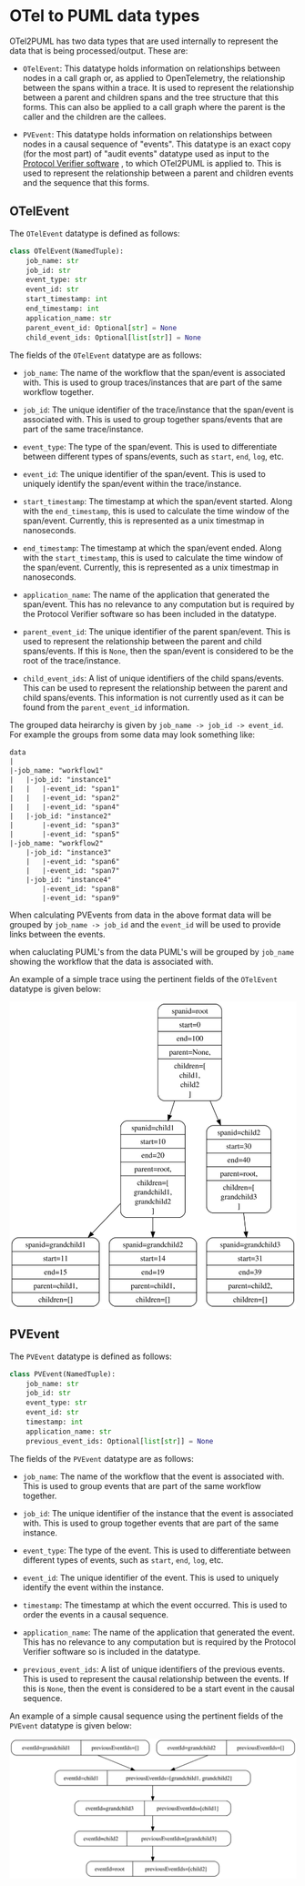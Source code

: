# OTel to PUML data types

OTel2PUML has two data types that are used internally to represent the data that is being processed/output. These are:

- `OTelEvent`: This datatype holds information on relationships between nodes in a call graph or, as applied to OpenTelemetry, the relationship between the spans within a trace. It is used to represent the relationship between a parent and children spans and the tree structure that this forms. This can also be applied to a call graph where the parent is the caller and the children are the callees.

- `PVEvent`: This datatype holds information on relationships between nodes in a causal sequence of "events". This datatype is an exact copy (for the most part) of "audit events" datatype used as input to the [Protocol Verifier software](https://github.com/xtuml/munin) , to which OTel2PUML is applied to. This is used to represent the relationship between a parent and children events and the sequence that this forms. 

## OTelEvent

The `OTelEvent` datatype is defined as follows:

```python
class OTelEvent(NamedTuple):
    job_name: str
    job_id: str
    event_type: str
    event_id: str
    start_timestamp: int
    end_timestamp: int
    application_name: str
    parent_event_id: Optional[str] = None
    child_event_ids: Optional[list[str]] = None
```

The fields of the `OTelEvent` datatype are as follows:

- `job_name`: The name of the workflow that the span/event is associated with. This is used to group traces/instances that are part of the same workflow together.

- `job_id`: The unique identifier of the trace/instance that the span/event is associated with. This is used to group together spans/events that are part of the same trace/instance.

- `event_type`: The type of the span/event. This is used to differentiate between different types of spans/events, such as `start`, `end`, `log`, etc.

- `event_id`: The unique identifier of the span/event. This is used to uniquely identify the span/event within the trace/instance.

- `start_timestamp`: The timestamp at which the span/event started. Along with the `end_timestamp`, this is used to calculate the time window of the span/event. Currently, this is represented as a unix timestmap in nanoseconds.

- `end_timestamp`: The timestamp at which the span/event ended. Along with the `start_timestamp`, this is used to calculate the time window of the span/event. Currently, this is represented as a unix timestmap in nanoseconds.

- `application_name`: The name of the application that generated the span/event. This has no relevance to any computation but is required by the Protocol Verifier software so has been included in the datatype.

- `parent_event_id`: The unique identifier of the parent span/event. This is used to represent the relationship between the parent and child spans/events. If this is `None`, then the span/event is considered to be the root of the trace/instance.

- `child_event_ids`: A list of unique identifiers of the child spans/events. This can be used to represent the relationship between the parent and child spans/events. This information is not currently used as it can be found from the `parent_event_id` information.

The grouped data heirarchy is given by `job_name -> job_id -> event_id`. For example the groups from some data may look something like:
```
data
|
|-job_name: "workflow1"
|   |-job_id: "instance1"
|   |   |-event_id: "span1"
|   |   |-event_id: "span2"
|   |   |-event_id: "span4"
|   |-job_id: "instance2"
|       |-event_id: "span3"
|       |-event_id: "span5"
|-job_name: "workflow2"
    |-job_id: "instance3"
    |   |-event_id: "span6"
    |   |-event_id: "span7"
    |-job_id: "instance4"
        |-event_id: "span8"
        |-event_id: "span9"
```

When calculating PVEvents from data in the above format data will be grouped by `job_name -> job_id` and the `event_id` will be used to provide links between the events.

when caluclating PUML's from the data PUML's will be grouped by `job_name` showing the workflow that the data is associated with.

An example of a simple trace using the pertinent fields of the `OTelEvent` datatype is given below:

![Caption](/docs/images/user/otel_tree.svg)



## PVEvent

The `PVEvent` datatype is defined as follows:

```python
class PVEvent(NamedTuple):
    job_name: str
    job_id: str
    event_type: str
    event_id: str
    timestamp: int
    application_name: str
    previous_event_ids: Optional[list[str]] = None
```

The fields of the `PVEvent` datatype are as follows:

- `job_name`: The name of the workflow that the event is associated with. This is used to group events that are part of the same workflow together.

- `job_id`: The unique identifier of the instance that the event is associated with. This is used to group together events that are part of the same instance.

- `event_type`: The type of the event. This is used to differentiate between different types of events, such as `start`, `end`, `log`, etc.

- `event_id`: The unique identifier of the event. This is used to uniquely identify the event within the instance.

- `timestamp`: The timestamp at which the event occurred. This is used to order the events in a causal sequence.

- `application_name`: The name of the application that generated the event. This has no relevance to any computation but is required by the Protocol Verifier software so is included in the datatype.

- `previous_event_ids`: A list of unique identifiers of the previous events. This is used to represent the causal relationship between the events. If this is `None`, then the event is considered to be a start event in the causal sequence.

An example of a simple causal sequence using the pertinent fields of the `PVEvent` datatype is given below:

![](/docs/images/user/pv_sequence_from_otel_procession.svg)



